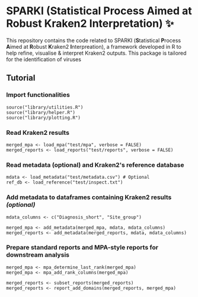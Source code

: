 # SPARKI (Statistical Process Aimed at Robust Kraken2 Interpretation) :sparkles:

This repository contains the code related to SPARKI (**S**tatistical **P**rocess **A**imed at **R**obust **K**raken2 **I**nterpreation), a framework developed in R to help refine, visualise & interpret Kraken2 outputs. This package is tailored for the identification of viruses

## Tutorial

### Import functionalities
```
source("library/utilities.R")
source("library/helper.R")
source("library/plotting.R")
```

### Read Kraken2 results
```
merged_mpa <- load_mpa("test/mpa", verbose = FALSE)
merged_reports <- load_reports("test/reports", verbose = FALSE)
```

### Read metadata (optional) and Kraken2's reference database
```
mdata <- load_metadata("test/metadata.csv") # Optional
ref_db <- load_reference("test/inspect.txt")
```

### Add metadata to dataframes containing Kraken2 results *(optional)*
```
mdata_columns <- c("Diagnosis_short", "Site_group")

merged_mpa <- add_metadata(merged_mpa, mdata, mdata_columns)
merged_reports <- add_metadata(merged_reports, mdata, mdata_columns)
```

### Prepare standard reports and MPA-style reports for downstream analysis
```
merged_mpa <- mpa_determine_last_rank(merged_mpa)
merged_mpa <- mpa_add_rank_columns(merged_mpa)

merged_reports <- subset_reports(merged_reports)
merged_reports <- report_add_domains(merged_reports, merged_mpa)
```

